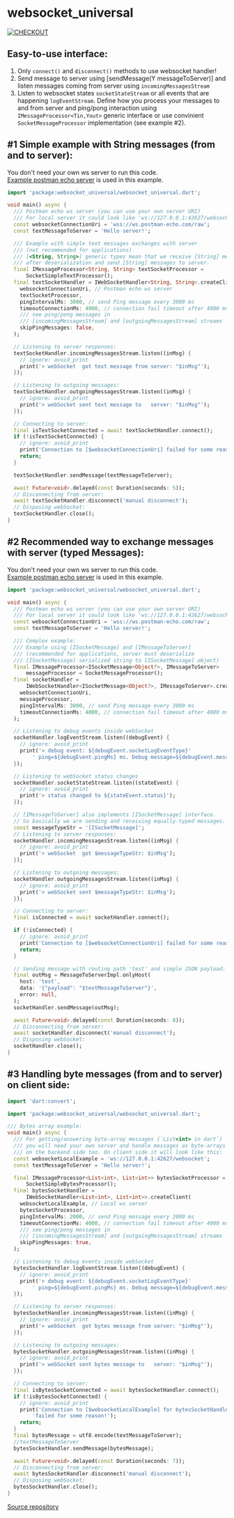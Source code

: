 # websocket_universal
[![CHECKOUT](https://github.com/dvmatyun/web_socket/actions/workflows/checkout.yml/badge.svg)](https://github.com/dvmatyun/web_socket/actions/workflows/checkout.yml)

## Easy-to-use interface:
1. Only `connect()` and `disconnect()` methods to use websocket handler!
2. Send message to server using [sendMessage(Y messageToServer)] and
listen messages coming from server using `incomingMessagesStream`
3. Listen to websocket states `socketStateStream` 
or all events that are happening `logEventStream`.
Define how you process your messages to and from server and ping/pong interaction
using `IMessageProcessor<Tin,Yout>` generic interface or use convinient
`SocketMessageProcessor` implementation (see example #2).

## #1 Simple example with String messages (from and to server):
You don't need your own ws server to run this code.  
[Example postman echo server](https://blog.postman.com/introducing-postman-websocket-echo-service/) is used in this example.  

```dart
import 'package:websocket_universal/websocket_universal.dart';

void main() async {
  /// Postman echo ws server (you can use your own server URI)
  /// For local server it could look like 'ws://127.0.0.1:42627/websocket'
  const websocketConnectionUri = 'wss://ws.postman-echo.com/raw';
  const textMessageToServer = 'Hello server!';

  /// Example with simple text messages exchanges with server
  /// (not recommended for applications)
  /// [<String, String>] generic types mean that we receive [String] messages
  /// after deserialization and send [String] messages to server.
  final IMessageProcessor<String, String> textSocketProcessor =
      SocketSimpleTextProcessor();
  final textSocketHandler = IWebSocketHandler<String, String>.createClient(
    websocketConnectionUri, // Postman echo ws server
    textSocketProcessor,
    pingIntervalMs: 3000, // send Ping message every 3000 ms
    timeoutConnectionMs: 4000, // connection fail timeout after 4000 ms
    /// see ping/pong messages in
    /// [incomingMessagesStream] and [outgoingMessagesStream] streams
    skipPingMessages: false,
  );

  // Listening to server responses:
  textSocketHandler.incomingMessagesStream.listen((inMsg) {
    // ignore: avoid_print
    print('> webSocket  got text message from server: "$inMsg"');
  });

  // Listening to outgoing messages:
  textSocketHandler.outgoingMessagesStream.listen((inMsg) {
    // ignore: avoid_print
    print('> webSocket sent text message to   server: "$inMsg"');
  });

  // Connecting to server:
  final isTextSocketConnected = await textSocketHandler.connect();
  if (!isTextSocketConnected) {
    // ignore: avoid_print
    print('Connection to [$websocketConnectionUri] failed for some reason!');
    return;
  }

  textSocketHandler.sendMessage(textMessageToServer);

  await Future<void>.delayed(const Duration(seconds: 5));
  // Disconnecting from server:
  await textSocketHandler.disconnect('manual disconnect');
  // Disposing webSocket:
  textSocketHandler.close();
}
```

## #2 Recommended way to exchange messages with server (typed Messages):
You don't need your own ws server to run this code.  
[Example postman echo server](https://blog.postman.com/introducing-postman-websocket-echo-service/) is used in this example.  

```dart
import 'package:websocket_universal/websocket_universal.dart';

void main() async {
  /// Postman echo ws server (you can use your own server URI)
  /// For local server it could look like 'ws://127.0.0.1:42627/websocket'
  const websocketConnectionUri = 'wss://ws.postman-echo.com/raw';
  const textMessageToServer = 'Hello server!';

  /// Complex example:
  /// Example using [ISocketMessage] and [IMessageToServer]
  /// (recommended for applications, server must deserialize
  /// [ISocketMessage] serialized string to [ISocketMessage] object)
  final IMessageProcessor<ISocketMessage<Object?>, IMessageToServer>
      messageProcessor = SocketMessageProcessor();
  final socketHandler =
      IWebSocketHandler<ISocketMessage<Object?>, IMessageToServer>.createClient(
    websocketConnectionUri,
    messageProcessor,
    pingIntervalMs: 3000, // send Ping message every 3000 ms
    timeoutConnectionMs: 4000, // connection fail timeout after 4000 ms
  );

  // Listening to debug events inside webSocket
  socketHandler.logEventStream.listen((debugEvent) {
    // ignore: avoid_print
    print('> debug event: ${debugEvent.socketLogEventType}'
        ' ping=${debugEvent.pingMs} ms. Debug message=${debugEvent.message}');
  });

  // Listening to webSocket status changes
  socketHandler.socketStateStream.listen((stateEvent) {
    // ignore: avoid_print
    print('> status changed to ${stateEvent.status}');
  });

  // [IMessageToServer] also implements [ISocketMessage] interface.
  // So basically we are sending and receiving equally-typed messages.
  const messageTypeStr = '[ISocketMessage]';
  // Listening to server responses:
  socketHandler.incomingMessagesStream.listen((inMsg) {
    // ignore: avoid_print
    print('> webSocket  got $messageTypeStr: $inMsg');
  });

  // Listening to outgoing messages:
  socketHandler.outgoingMessagesStream.listen((inMsg) {
    // ignore: avoid_print
    print('> webSocket sent $messageTypeStr: $inMsg');
  });

  // Connecting to server:
  final isConnected = await socketHandler.connect();

  if (!isConnected) {
    // ignore: avoid_print
    print('Connection to [$websocketConnectionUri] failed for some reason!');
    return;
  }

  // Sending message with routing path 'test' and simple JSON payload:
  final outMsg = MessageToServerImpl.onlyHost(
    host: 'test',
    data: '{"payload": "$textMessageToServer"}',
    error: null,
  );
  socketHandler.sendMessage(outMsg);

  await Future<void>.delayed(const Duration(seconds: 8));
  // Disconnecting from server:
  await socketHandler.disconnect('manual disconnect');
  // Disposing webSocket:
  socketHandler.close();
}
```

## #3 Handling byte messages (from and to server) on client side:

```dart
import 'dart:convert';

import 'package:websocket_universal/websocket_universal.dart';

/// Bytes array example:
void main() async {
  /// For getting/answering byte-array messages (`List<int> in dart`)
  /// you will need your own server and handle messages as byte-arrays
  /// on the backend side too. On client side it will look like this:
  const websocketLocalExample = 'ws://127.0.0.1:42627/websocket';
  const textMessageToServer = 'Hello server!';

  final IMessageProcessor<List<int>, List<int>> bytesSocketProcessor =
      SocketSimpleBytesProcessor();
  final bytesSocketHandler =
      IWebSocketHandler<List<int>, List<int>>.createClient(
    websocketLocalExample, // Local ws server
    bytesSocketProcessor,
    pingIntervalMs: 2000, // send Ping message every 2000 ms
    timeoutConnectionMs: 4000, // connection fail timeout after 4000 ms
    /// see ping/pong messages in
    /// [incomingMessagesStream] and [outgoingMessagesStream] streams
    skipPingMessages: true,
  );

  // Listening to debug events inside webSocket
  bytesSocketHandler.logEventStream.listen((debugEvent) {
    // ignore: avoid_print
    print('> debug event: ${debugEvent.socketLogEventType}'
        ' ping=${debugEvent.pingMs} ms. Debug message=${debugEvent.message}');
  });

  // Listening to server responses:
  bytesSocketHandler.incomingMessagesStream.listen((inMsg) {
    // ignore: avoid_print
    print('> webSocket  got bytes message from server: "$inMsg"');
  });

  // Listening to outgoing messages:
  bytesSocketHandler.outgoingMessagesStream.listen((inMsg) {
    // ignore: avoid_print
    print('> webSocket sent bytes message to   server: "$inMsg"');
  });

  // Connecting to server:
  final isBytesSocketConnected = await bytesSocketHandler.connect();
  if (!isBytesSocketConnected) {
    // ignore: avoid_print
    print('Connection to [$websocketLocalExample] for bytesSocketHandler '
        'failed for some reason!');
    return;
  }
  final bytesMessage = utf8.encode(textMessageToServer);
  //textMessageToServer
  bytesSocketHandler.sendMessage(bytesMessage);

  await Future<void>.delayed(const Duration(seconds: 7));
  // Disconnecting from server:
  await bytesSocketHandler.disconnect('manual disconnect');
  // Disposing webSocket:
  bytesSocketHandler.close();
}

```

[Source repository](https://github.com/dvmatyun/web_socket)